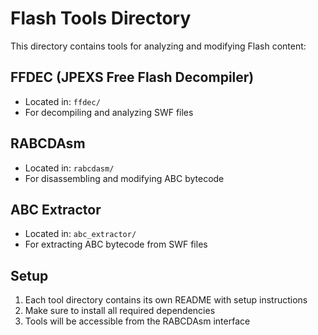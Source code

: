 # Flash Tools Directory

This directory contains tools for analyzing and modifying Flash content:

## FFDEC (JPEXS Free Flash Decompiler)
- Located in: `ffdec/`
- For decompiling and analyzing SWF files

## RABCDAsm
- Located in: `rabcdasm/`
- For disassembling and modifying ABC bytecode

## ABC Extractor
- Located in: `abc_extractor/`
- For extracting ABC bytecode from SWF files

## Setup
1. Each tool directory contains its own README with setup instructions
2. Make sure to install all required dependencies
3. Tools will be accessible from the RABCDAsm interface
